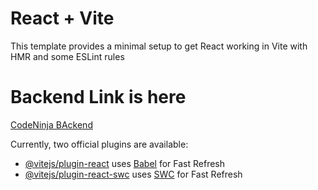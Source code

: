 # React + Vite

This template provides a minimal setup to get React working in Vite with HMR and some ESLint rules


# Backend Link is here
[CodeNinja BAckend](https://github.com/hamza-nafasat/codeninja-mern-backend)


Currently, two official plugins are available:

- [@vitejs/plugin-react](https://github.com/vitejs/vite-plugin-react/blob/main/packages/plugin-react/README.md) uses [Babel](https://babeljs.io/) for Fast Refresh
- [@vitejs/plugin-react-swc](https://github.com/vitejs/vite-plugin-react-swc) uses [SWC](https://swc.rs/) for Fast Refresh
